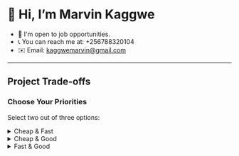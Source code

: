# 👋 Hi, I’m Marvin Kaggwe

- 👀 I'm open to job opportunities.
- 📞 You can reach me at: +256788320104
- ✉️ Email: kaggwemarvin@gmail.com

---

## Project Trade-offs

### Choose Your Priorities

Select two out of three options:

<details>
<summary>Cheap & Fast</summary>

- [x] This option prioritizes cost-effectiveness and quick delivery.
- [ ] Quality might be compromised.
</details>

<details>
<summary>Cheap & Good</summary>

- [x] This option emphasizes cost-effectiveness and high quality.
- [ ] Project might take longer to complete.
</details>

<details>
<summary>Fast & Good</summary>

- [ ] This option focuses on quick delivery and high quality.
- [x] It may come with higher costs.
</details>

